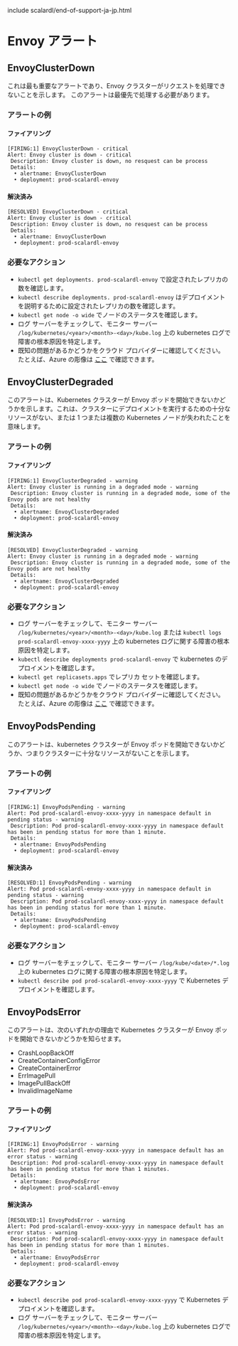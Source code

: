 include scalardl/end-of-support-ja-jp.html

# Envoy アラート

## EnvoyClusterDown

これは最も重要なアラートであり、Envoy クラスターがリクエストを処理できないことを示します。 このアラートは最優先で処理する必要があります。

### アラートの例

#### ファイアリング

```
[FIRING:1] EnvoyClusterDown - critical
Alert: Envoy cluster is down - critical
 Description: Envoy cluster is down, no resquest can be process
 Details:
  • alertname: EnvoyClusterDown
  • deployment: prod-scalardl-envoy
```

#### 解決済み

```
[RESOLVED] EnvoyClusterDown - critical
Alert: Envoy cluster is down - critical
 Description: Envoy cluster is down, no resquest can be process
 Details:
  • alertname: EnvoyClusterDown
  • deployment: prod-scalardl-envoy
```

### 必要なアクション

* `kubectl get deployments. prod-scalardl-envoy` で設定されたレプリカの数を確認します。
* `kubectl describe deployments. prod-scalardl-envoy` はデプロイメントを説明するために設定されたレプリカの数を確認します。
* `kubectl get node -o wide` でノードのステータスを確認します。
* ログ サーバーをチェックして、モニター サーバー `/log/kubernetes/<year>/<month>-<day>/kube.log` 上の kubernetes ログで障害の根本原因を特定します。
* 既知の問題があるかどうかをクラウド プロバイダーに確認してください。 たとえば、Azure の彫像は [ここ](https://status.azure.com/en-us/status) で確認できます。

## EnvoyClusterDegraded

このアラートは、Kubernetes クラスターが Envoy ポッドを開始できないかどうかを示します。これは、クラスターにデプロイメントを実行するための十分なリソースがない、または 1 つまたは複数の Kubernetes ノードが失われたことを意味します。

### アラートの例

#### ファイアリング

```
[FIRING:1] EnvoyClusterDegraded - warning
Alert: Envoy cluster is running in a degraded mode - warning
 Description: Envoy cluster is running in a degraded mode, some of the Envoy pods are not healthy
 Details:
  • alertname: EnvoyClusterDegraded
  • deployment: prod-scalardl-envoy
```

#### 解決済み

```
[RESOLVED] EnvoyClusterDegraded - warning
Alert: Envoy cluster is running in a degraded mode - warning
 Description: Envoy cluster is running in a degraded mode, some of the Envoy pods are not healthy
 Details:
  • alertname: EnvoyClusterDegraded
  • deployment: prod-scalardl-envoy
```

### 必要なアクション

* ログ サーバーをチェックして、モニター サーバー `/log/kubernetes/<year>/<month>-<day>/kube.log` または  `kubectl logs prod-scalardl-envoy-xxxx-yyyy`  上の kubernetes ログに関する障害の根本原因を特定します。
* `kubectl describe deployments prod-scalardl-envoy` で kubernetes のデプロイメントを確認します。
* `kubectl get replicasets.apps` でレプリカ セットを確認します。
* `kubectl get node -o wide` でノードのステータスを確認します。
* 既知の問題があるかどうかをクラウド プロバイダーに確認してください。 たとえば、Azure の彫像は [ここ](https://status.azure.com/en-us/status) で確認できます。

## EnvoyPodsPending

このアラートは、kubernetes クラスターが Envoy ポッドを開始できないかどうか、つまりクラスターに十分なリソースがないことを示します。

### アラートの例

#### ファイアリング

```
[FIRING:1] EnvoyPodsPending - warning
Alert: Pod prod-scalardl-envoy-xxxx-yyyy in namespace default in pending status - warning
 Description: Pod prod-scalardl-envoy-xxxx-yyyy in namespace default has been in pending status for more than 1 minute.
 Details:
  • alertname: EnvoyPodsPending
  • deployment: prod-scalardl-envoy
```

#### 解決済み

```
[RESOLVED:1] EnvoyPodsPending - warning
Alert: Pod prod-scalardl-envoy-xxxx-yyyy in namespace default in pending status - warning
 Description: Pod prod-scalardl-envoy-xxxx-yyyy in namespace default has been in pending status for more than 1 minute.
 Details:
  • alertname: EnvoyPodsPending
  • deployment: prod-scalardl-envoy
```

### 必要なアクション

* ログ サーバーをチェックして、モニター サーバー `/log/kube/<date>/*.log` 上の kubernetes ログに関する障害の根本原因を特定します。
* `kubectl describe pod prod-scalardl-envoy-xxxx-yyyy` で Kubernetes デプロイメントを確認します。

## EnvoyPodsError

このアラートは、次のいずれかの理由で Kubernetes クラスターが Envoy ポッドを開始できないかどうかを知らせます。

* CrashLoopBackOff
* CreateContainerConfigError
* CreateContainerError
* ErrImagePull
* ImagePullBackOff
* InvalidImageName

### アラートの例

#### ファイアリング

```
[FIRING:1] EnvoyPodsError - warning
Alert: Pod prod-scalardl-envoy-xxxx-yyyy in namespace default has an error status - warning
 Description: Pod prod-scalardl-envoy-xxxx-yyyy in namespace default has been in pending status for more than 1 minutes.
 Details:
  • alertname: EnvoyPodsError
  • deployment: prod-scalardl-envoy
```

#### 解決済み

```
[RESOLVED:1] EnvoyPodsError - warning
Alert: Pod prod-scalardl-envoy-xxxx-yyyy in namespace default has an error status - warning
 Description: Pod prod-scalardl-envoy-xxxx-yyyy in namespace default has been in pending status for more than 1 minutes.
 Details:
  • alertname: EnvoyPodsError
  • deployment: prod-scalardl-envoy
```

### 必要なアクション

* `kubectl describe pod prod-scalardl-envoy-xxxx-yyyy` で Kubernetes デプロイメントを確認します。
* ログ サーバーをチェックして、モニター サーバー `/log/kubernetes/<year>/<month>-<day>/kube.log` 上の kubernetes ログで障害の根本原因を特定します。
